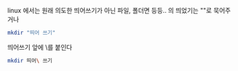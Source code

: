 linux 에서는 원래 의도한 띄어쓰기가 아닌 파일, 폴더면 등등.. 의 띄었기는 ""로 묵어주거나

```Bash
mkdir "띄어 쓰기"
```

띄어쓰기 앞에 \를 붙인다

```Bash
mkdir 띄어\ 쓰기
```